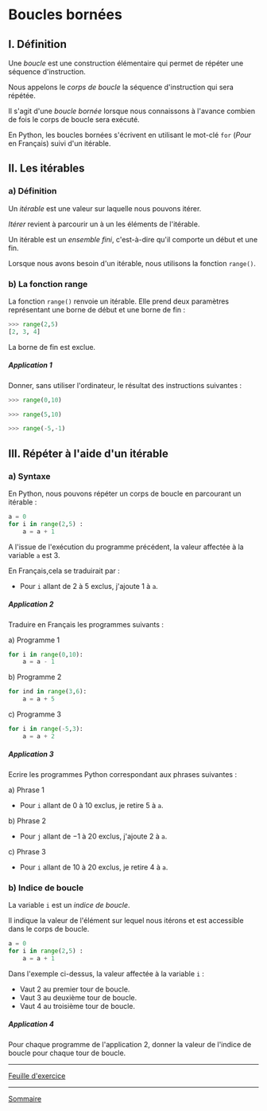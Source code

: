# Boucles bornées

## I. Définition

Une *boucle* est une construction élémentaire qui permet de répéter une séquence d'instruction.

Nous appelons le *corps de boucle* la séquence d'instruction qui sera répétée.

Il s'agit d'une *boucle bornée* lorsque nous connaissons à l'avance combien de fois le corps de boucle sera exécuté.

En Python, les boucles bornées s'écrivent en utilisant le mot-clé `for` (*Pour* en Français) suivi d'un itérable.

## II. Les itérables

### a) Définition

Un *itérable* est une valeur sur laquelle nous pouvons itérer.

*Itérer* revient à parcourir un à un les éléments de l'itérable.

Un itérable est un *ensemble fini*, c'est-à-dire qu'il comporte un début et une fin.

Lorsque nous avons besoin d'un itérable, nous utilisons la fonction `range()`.

### b) La fonction range

La fonction `range()` renvoie un itérable. Elle prend deux paramètres représentant une borne de début et une borne de fin :

```python
>>> range(2,5)
[2, 3, 4]
```

La borne de fin est exclue.

##### Application 1

Donner, sans utiliser l'ordinateur, le résultat des instructions suivantes :

```python
>>> range(0,10)
```

```python
>>> range(5,10)
```

```python
>>> range(-5,-1)
```

## III. Répéter à l'aide d'un itérable

### a) Syntaxe

En Python, nous pouvons répéter un corps de boucle en parcourant un itérable :

```python
a = 0
for i in range(2,5) :
    a = a + 1
```

A l'issue de l'exécution du programme précédent, la valeur affectée à la variable `a` est $3$.

En Français,cela se traduirait par :

- Pour `i` allant de $2$ à $5$ exclus, j'ajoute $1$ à `a`.

##### Application 2

Traduire en Français les programmes suivants :

a) Programme 1

```python
for i in range(0,10):
    a = a - 1
```

b) Programme 2

```python
for ind in range(3,6):
    a = a + 5
```

c) Programme 3

```python
for i in range(-5,3):
    a = a + 2
```

##### Application 3

Ecrire les programmes Python correspondant aux phrases suivantes :

a) Phrase 1

- Pour `i` allant de $0$ à $10$ exclus, je retire $5$ à `a`.

b) Phrase 2

- Pour `j` allant de $-1$ à $20$ exclus, j'ajoute $2$ à `a`.

c) Phrase 3

- Pour `i` allant de $10$ à $20$ exclus, je retire $4$ à `a`.

### b) Indice de boucle

La variable `i` est un *indice de boucle*. 

Il indique la valeur de l'élément sur lequel nous itérons et est accessible dans le corps de boucle.

```python
a = 0
for i in range(2,5) :
    a = a + 1
```

Dans l'exemple ci-dessus, la valeur affectée à la variable `i` :

- Vaut $2$ au premier tour de boucle.
- Vaut $3$ au deuxième tour de boucle.
- Vaut $4$ au troisième tour de boucle.

##### Application 4

Pour chaque programme de l'application 2, donner la valeur de l'indice de boucle pour chaque tour de boucle.
________

[Feuille d'exercice](./Exercices/Exercices_boucles_bornees.md)

________

[Sommaire](./../README.md)